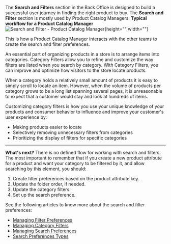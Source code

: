 The **Search and Filters** section in the Back Office is designed to build a successful user journey in finding the right product to buy.
The **Search and Filter** section is mostly used by Product Catalog Managers.
**Typical workflow for a Product Catalog Manager**
![Search and Filter - Product Catalog Manager](https://spryker.s3.eu-central-1.amazonaws.com/docs/User+Guides/Back+Office+User+Guides/Search+and+Filters/search-and-filter-section.png){height="" width=""}

This is how a Product Catalog Manager interacts with the other teams to create the search and filter preferences.

An essential part of organizing products in a store is to arrange items into categories. Category Filters allow you to refine and customize the way filters are listed when you search by category. With Category Filters, you can improve and optimize how visitors to the store locate products.

When a category holds a relatively small amount of products it is easy to simply scroll to locate an item. However, when the volume of products per category grows to be a long list spanning several pages, it is unreasonable to expect that a customer would stay and look at hundreds of items.

Customizing category filters is how you use your unique knowledge of your products and consumer behavior to influence and improve your customer's user experience by:
* Making products easier to locate
* Selectively removing unnecessary filters from categories
* Prioritizing the display of filters for specific categories
***
**What's next?**
There is no defined flow for working with search and filters. The most important to remember that if you create a new product attribute for a product and want your category to be filtered by it, and allow searching by this element, you should:
1. Create filter preferences based on the product attribute key.
2. Update the folder order, if needed.
3. Update the category filters.
4. Set up the search preference.

See the following articles to know more about the search and filter preferences:
* [Managing Filter Preferences](https://documentation.spryker.com/v4/docs/managing-filter-preferences)
* [Managing Category Filters](https://documentation.spryker.com/v4/docs/managing-category-filters)
* [Managing Search Preferences](https://documentation.spryker.com/v4/docs/managing-search-preferences)
* [Search Preferences Types](https://documentation.spryker.com/v4/docs/search-preferences-types)